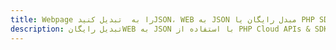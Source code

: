 ---title: Webpage را به  تبدیل کنیدJSON، WEB به JSON مبدل رایگان یا PHP SDKdescription: تبدیل رایگانWEB به JSON با استفاده از PHP Cloud APIs & SDK همچنین اسناد PDF را در Cloud ایجاد، ویرایش و رندر کنید.---